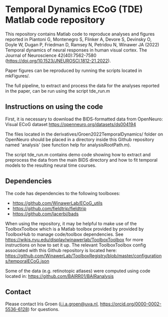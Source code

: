 # Temporal Dynamics ECoG (TDE) Matlab code repository

This repository contains Matlab code to reproduce analyses and figures reported in Piantoni G, Montenegro S, Flinker A, Devore S, Devinsky O, Doyle W, Dugan P, Friedman D, Ramsey N, Petridou N, Winawer JA (2022) Temporal dynamics of neural responses in human visual cortex. The Journal of Neuroscience 42(40):7562-7580  (https://doi.org/10.1523/JNEUROSCI.1812-21.2022).

Paper figures can be reproduced by running the scripts located in mkFigures/. 

The full pipeline, to extract and process the data for the analyses reported in the paper, can be run using the script tde_run.m

## Instructions on using the code

First, it is necessary to download the BIDS-formatted data from OpenNeuro: 
Visual ECoG dataset https://openneuro.org/datasets/ds004194

The files located in the derivatives/Groen2022TemporalDynamics/ folder on OpenNeuro should be placed in a directory inside this Github repository named 'analysis' (see function help for analysisRootPath.m). 

The script tde_run.m contains demo code showing how to extract and preprocess the data from the main BIDS directory and how to fit temporal models to the resulting neural time courses. 

## Dependencies

The code has dependencies to the following toolboxes:

- https://github.com/WinawerLab/ECoG_utils
- https://github.com/fieldtrip/fieldtrip
- https://github.com/lacerbi/bads

When using the repository, it may be helpful to make use of the ToolboxToolbox which is a Matlab toolbox provided by provided by ToolboxHub to manage code/toolbox dependencies. See https://wikis.nyu.edu/display/winawerlab/ToolboxToolbox for more instructions on how to set it up. The relevant ToolboxToolbox config associated with this Github repository is located here: https://github.com/WinawerLab/ToolboxRegistry/blob/master/configurations/temporalECoG.json

Some of the data (e.g. retinotopic atlases) were computed using code located in:
https://github.com/BAIRR01/BAIRanalysis

## Contact

Please contact Iris Groen (i.i.a.groen@uva.nl, https://orcid.org/0000-0002-5536-6128) for questions.
